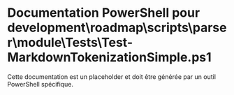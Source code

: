 # Documentation PowerShell pour development\roadmap\scripts\parser\module\Tests\Test-MarkdownTokenizationSimple.ps1

Cette documentation est un placeholder et doit être générée par un outil PowerShell spécifique.
